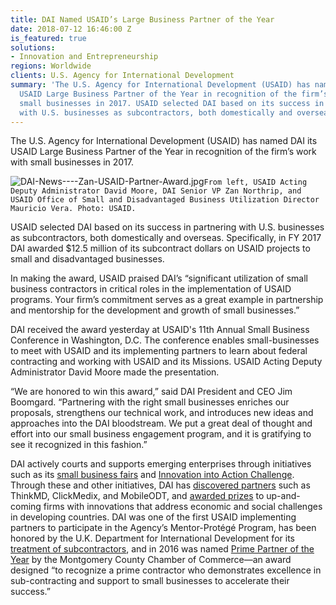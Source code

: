 ```yaml
---
title: DAI Named USAID’s Large Business Partner of the Year
date: 2018-07-12 16:46:00 Z
is_featured: true
solutions:
- Innovation and Entrepreneurship
regions: Worldwide
clients: U.S. Agency for International Development
summary: 'The U.S. Agency for International Development (USAID) has named DAI its
  USAID Large Business Partner of the Year in recognition of the firm’s work with
  small businesses in 2017. USAID selected DAI based on its success in partnering
  with U.S. businesses as subcontractors, both domestically and overseas. '
---
```


The U.S. Agency for International Development (USAID) has named DAI its USAID Large Business Partner of the Year in recognition of the firm’s work with small businesses in 2017.

![DAI-News----Zan-USAID-Partner-Award.jpg](/uploads/DAI-News----Zan-USAID-Partner-Award.jpg)`From left, USAID Acting Deputy Administrator David Moore, DAI Senior VP Zan Northrip, and USAID Office of Small and Disadvantaged Business Utilization Director Mauricio Vera. Photo: USAID.`

<!--more-->

USAID selected DAI based on its success in partnering with U.S. businesses as subcontractors, both domestically and overseas. Specifically, in FY 2017 DAI awarded $12.5 million of its subcontract dollars on USAID projects to small and disadvantaged businesses.

In making the award, USAID praised DAI’s “significant utilization of small business contractors in critical roles in the implementation of USAID programs. Your firm’s commitment serves as a great example in partnership and mentorship for the development and growth of small businesses.” 

DAI received the award yesterday at USAID's 11th Annual Small Business Conference in Washington, D.C. The conference enables small-businesses to meet with USAID and its implementing partners to learn about federal contracting and working with USAID and its Missions. USAID Acting Deputy Administrator David Moore made the presentation.

“We are honored to win this award,” said DAI President and CEO Jim Boomgard. “Partnering with the right small businesses enriches our proposals, strengthens our technical work, and introduces new ideas and approaches into the DAI bloodstream. We put a great deal of thought and effort into our small business engagement program, and it is gratifying to see it recognized in this fashion.”

DAI actively courts and supports emerging enterprises through initiatives such as its [small business fairs](https://www.dai.com/news/dai-hosts-second-annual-small-business-fair) and [Innovation into Action Challenge](https://www.dai.com/news/innovation-action-challenge-winners-begin-implement-their-solutions-field). Through these and other initiatives, DAI has [discovered partners](https://www.dai.com/news/dai-invests-in-thinkmds-clinical-assessment-technology) such as ThinkMD, ClickMedix, and MobileODT, and [awarded prizes](https://www.dai.com/news/innovation-action-challenge-winners-chosen) to up-and-coming firms with innovations that address economic and social challenges in developing countries. DAI was one of the first USAID implementing partners to participate in the Agency’s Mentor-Protégé Program, has been honored by the U.K. Department for International Development for its [treatment of subcontractors](https://www.dai.com/news/dai-and-partner-imc-honoured-outstanding-relationship-subcontractors), and in 2016 was named [Prime Partner of the Year](https://www.dai.com/news/dai-named-prime-partner-year-2016) by the Montgomery County Chamber of Commerce—an award designed “to recognize a prime contractor who demonstrates excellence in sub-contracting and support to small businesses to accelerate their success.”